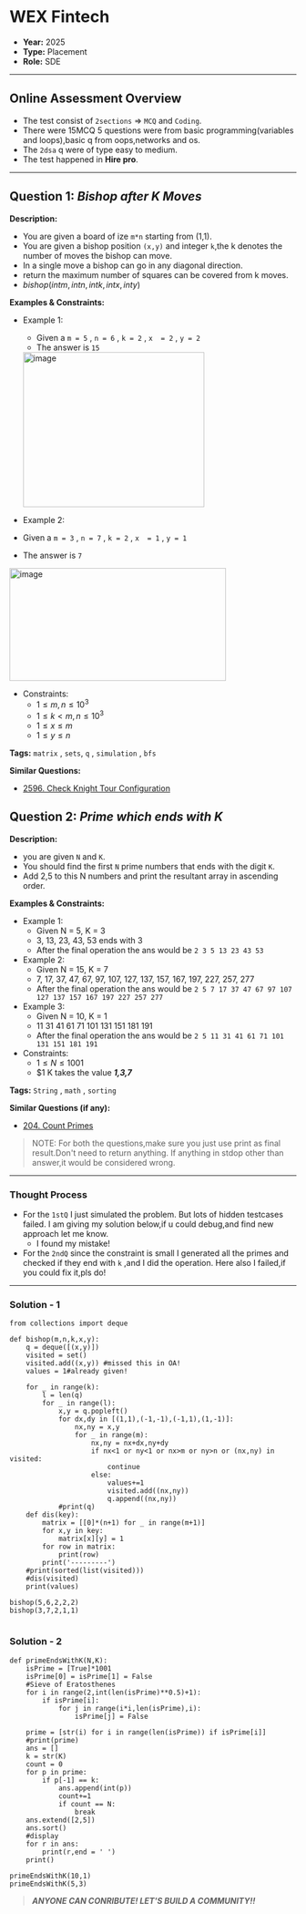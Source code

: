 # WEX Fintech

- **Year:** 2025
- **Type:** Placement
- **Role:** SDE

---

## Online Assessment Overview  

- The test consist of `2sections` =>   `MCQ` and `Coding`.
- There were 15MCQ  5 questions were from basic programming(variables and loops),basic q from oops,networks and os.
- The `2dsa` q were of type easy to medium.
- The test happened in **Hire pro**.

---

## Question 1: *Bishop after K Moves*  
**Description:**  
- You are given a board of ize `m*n` starting from (1,1).
- You are given a bishop position `(x,y)` and integer `k`,the k denotes the number of moves the bishop can move.
- In a single move a bishop can go in any diagonal direction.
- return the maximum number of squares can be covered from k moves.
- $bishop(int m,int n,int k,int x,int y)$

**Examples & Constraints:**  
- Example 1:
  -  Given a `m = 5` , `n = 6` , `k = 2` , `x  = 2` , `y = 2`
  -  The answer is `15`

  <img width="318" height="272" alt="image" src="https://github.com/user-attachments/assets/7107eccf-ea61-46d4-bd74-738994060538" />

  
- Example 2:
 - Given a `m = 3` , `n = 7` , `k = 2` , `x  = 1` , `y = 1`
 - The answer is `7`
  <img width="380" height="198" alt="image" src="https://github.com/user-attachments/assets/c685b41a-2d92-4265-b375-ec60755d184f" />

   
- Constraints:
  - $1 \le m,n  \le 10^3$
  - $1 \le k<m,n  \le 10^3$
  - $1 \leq x  \leq m$
  - $1 \leq y  \leq n$
    
**Tags:**  `matrix` , `sets`, `q` , `simulation` ,   `bfs`

**Similar Questions:**  
- [2596. Check Knight Tour Configuration](https://leetcode.com/problems/check-knight-tour-configuration/description/)

## Question 2: *Prime which ends with K*  
**Description:**  

 - you are given `N` and `K`.
 - You should find the first `N` prime numbers that ends with the digit `K`.
 - Add 2,5 to this N numbers and print the resultant array in ascending order.

**Examples & Constraints:**  
- Example 1:
  - Given N = 5, K = 3
  - 3, 13, 23, 43, 53 ends with 3
  - After the final operation the ans would be `2 3 5 13 23 43 53`
- Example 2:
  - Given N = 15, K = 7
  - 7, 17, 37, 47, 67, 97, 107, 127, 137, 157, 167, 197, 227, 257, 277
  -  After the final operation the ans would be `2 5 7 17 37 47 67 97 107 127 137 157 167 197 227 257 277`
- Example 3:
  - Given N = 10, K = 1
  - 11 31 41 61 71 101 131 151 181 191
  - After the final operation the ans would be `2 5 11 31 41 61 71 101 131 151 181 191`
- Constraints:
  -  $1 \le N \le 1001$
  -  $1 K takes the value ***1,3,7***

**Tags:**  `String` , `math` , `sorting`
 

**Similar Questions (if any):**  
- [204. Count Primes](https://leetcode.com/problems/count-primes/description/)

> NOTE: For both the questions,make sure you just use print as final result.Don't need to return anything. If anything in stdop other than answer,it would be considered wrong.

---

### Thought Process  
- For the `1stQ` I just simulated the problem. But lots of hidden testcases failed. I am giving my solution below,if u could debug,and find new approach let me know.
  -  I found my mistake!
- For the `2ndQ` since the constraint is small I generated all the primes and checked if they end with `k` ,and I did the operation. Here also I failed,if you could fix it,pls do!

---

### Solution - 1  

```
from collections import deque

def bishop(m,n,k,x,y):
    q = deque([(x,y)])
    visited = set()
    visited.add((x,y)) #missed this in OA!
    values = 1#already given!
    
    for _ in range(k):
        l = len(q)
        for _ in range(l):
            x,y = q.popleft()
            for dx,dy in [(1,1),(-1,-1),(-1,1),(1,-1)]:
                nx,ny = x,y
                for _ in range(m):
                    nx,ny = nx+dx,ny+dy
                    if nx<1 or ny<1 or nx>m or ny>n or (nx,ny) in visited:
                        continue
                    else:
                        values+=1
                        visited.add((nx,ny))
                        q.append((nx,ny))
            #print(q)
    def dis(key):
        matrix = [[0]*(n+1) for _ in range(m+1)]
        for x,y in key:
            matrix[x][y] = 1
        for row in matrix:
            print(row)
        print('---------')
    #print(sorted(list(visited)))
    #dis(visited)
    print(values)
    
bishop(5,6,2,2,2)
bishop(3,7,2,1,1)
    
```

### Solution - 2

```
def primeEndsWithK(N,K):
    isPrime = [True]*1001
    isPrime[0] = isPrime[1] = False
    #Sieve of Eratosthenes
    for i in range(2,int(len(isPrime)**0.5)+1):
        if isPrime[i]:
            for j in range(i*i,len(isPrime),i):
                isPrime[j] = False
    
    prime = [str(i) for i in range(len(isPrime)) if isPrime[i]]
    #print(prime)
    ans = []
    k = str(K)
    count = 0
    for p in prime:
        if p[-1] == k:
            ans.append(int(p))
            count+=1
            if count == N:
                break
    ans.extend([2,5])
    ans.sort()
    #display
    for r in ans:
        print(r,end = ' ')
    print()
        
primeEndsWithK(10,1)
primeEndsWithK(5,3)
```


> ***ANYONE CAN CONRIBUTE! LET'S BUILD A COMMUNITY!!***
